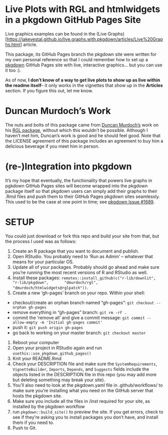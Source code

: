 
<!-- README.md is generated from README.Rmd. Please edit that file -->

# Live Plots with RGL and htmlwidgets in a pkgdown GitHub Pages Site

Live graphics examples can be found in the (Live
Graphs)\[<https://jakevestal.github.io/live.graphs.with.pkgdown/articles/Live%20Graphs.html>\]
article.

This package, its GitHub Pages branch the pkgdown site were written for
my own personal reference so that I could remember how to set up a
[pkgdown](https://pkgdown.r-lib.org/) GitHub Pages site with live,
interactive graphics… but you can use it too :).

As of now, **I don’t know of a way to get live plots to show up as live
within the readme itself**– it only works in the vignettes that show up
in the **Articles** section. If you figure this out, let me know.

# Duncan Murdoch’s Work

The nuts and bolts of this package came from [Duncan
Murdoch’s](https://github.com/dmurdoch) work on his [RGL
package](https://github.com/dmurdoch/rgl), without which this wouldn’t
be possible. Although I haven’t met him, Duncan’s work is good and he
should feel good. Note that the LICENSE agreement of this package
includes an agreement to buy him a delicious beverage if you meet him in
person.

# (re-)Integration into pkgdown

It’s my hope that eventually, the functionality that powers live graphs
in pgkdown GitHub Pages sites will become wrapped into the pkgdown
package itself so that pkgdown users can simply add their graphs to
their .Rmd files and push them to their GitHub Pages pkgdown sites
seamlessly. This used to be the case at one point in time; see [pkgdown
Issue \#1689](https://github.com/r-lib/pkgdown/issues/1689).

# SETUP

You could just download or fork this repo and build your site from that,
but the process I used was as follows:

1.  Create an R package that you want to document and publish.
2.  Open RStudio. You probably need to ‘Run as Admin’ – whatever that
    means for your particular OS.
3.  Update all of your packages. Probably should go ahead and make sure
    you’re running the most recent versions of R and RStudio as well.
4.  Install these packages:
    `remotes::install_github(c("r-lib/downlit", "r-lib/pkgdown",       "dmurdoch/rgl", "dmurdoch/htmlwidgets@rglpatch"))`.
5.  Create a new ‘gh-pages’ branch on your repo. Within your shell:

-   checkout/create an orphan branch named “gh-pages”:
    `git checkout --orphan gh-pages`
-   remove everything in “gh-pages” branch: `git rm -rf .`
-   commit the ‘remove all’ and give a commit message:
    `git commit --allow-empty -m 'Initial gh-pages commit'`
-   push it: `git push origin gh-pages`
-   go back to working on your master branch: `git checkout master`

1.  Reboot your computer
2.  Open your project in RStudio again and run
    `usethis::use_pkgdown_github_pages()`
3.  Knit your README.Rmd
4.  Check your DESCRIPTION file and make sure the `SystemRequirements`,
    `VignetteBuilder`, `Imports`, `Depends`, and `Suggests` fields
    include the objects listed in the DESCRIPTION file in this repo (you
    may add more but deleting something may break your site).
5.  You’ll also need to look at the pkgdown.yaml file in
    .github/workflows/ to make sure you’re installing what you need on
    the GitHub server that hosts the pkgdown site.
6.  Make sure you include all the files in /inst required for your site,
    as installed by the pkgdown workflow
7.  run `pkgdown::build_site()` to preview the site. If you get errors,
    check to see if they’re asking you to install packages you don’t
    have, and install them if you need to.
8.  Push to Git.
